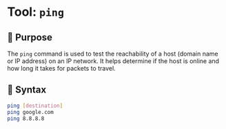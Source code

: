 # Tool: `ping`

## 🔧 Purpose
The `ping` command is used to test the reachability of a host (domain name or IP address) on an IP network. It helps determine if the host is online and how long it takes for packets to travel.

## 📘 Syntax
```bash
ping [destination]
ping google.com
ping 8.8.8.8

